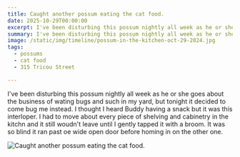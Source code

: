 ```yaml
---
title: Caught another possum eating the cat food.
date: 2025-10-29T00:00:00
excerpt: I've been disturbing this possum nightly all week as he or she goes about the business of wating bugs and such in my yard, but tonight it decided to come bug me instead.
summary: I've been disturbing this possum nightly all week as he or she goes about the business of wating bugs and such in my yard, but tonight it decided to come bug me instead.
image: /static/img/timeline/possum-in-the-kitchen-oct-29-2024.jpg
tags:
  - possums
  - cat food
  - 315 Tricou Street

---
```


I've been disturbing this possum nightly all week as he or she goes about the business of wating bugs and such in my yard, but tonight it decided to come bug me instead. I thought I heard Buddy having a snack but it was this interloper. I had to move about every piece of shelving and cabinetry in the kitchn and it still woudn't leave until I gently tapped it with a broom. It was so blind it ran past oe wide open door before homing in on the other one.

![Caught another possum eating the cat food.](/static/img/timeline/possum-in-the-kitchen-oct-29-2024.jpg)